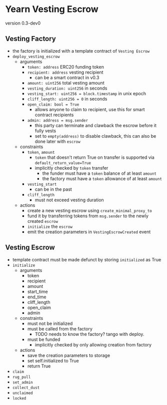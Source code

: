 # Yearn Vesting Escrow

version 0.3-dev0

## Vesting Factory

- the factory is initialized with a template contract of `Vesting Escrow`
- `deploy_vesting_escrow`
    - arguments
        - `token: address` ERC20 funding token
        - `recipient: address` vesting recipient
            - can be a smart contract in v0.3
        - `amount: uint256` total vesting amount
        - `vesting_duration: uint256` in seconds
        - `vesting_start: uint256 = block.timestamp` in unix epoch
        - `cliff_length: uint256 = 0` in seconds
        - `open_claim: bool = True`
            - allows anyone to claim to recipient, use this for smart contract recipients
        - `admin: address = msg.sender`
            - this party can terminate and clawback the escrow before it fully vests
            - set to `empty(address)` to disable clawback, this can also be done later with `escrow`
    - constraints
        - `token`, `amount`
            - `token` that doesn't return True on transfer is supported via `default_return_value=True`
            - implicitly checked by `token` transfer
                - the funder must have a `token` balance of at least `amount`
                - the factory must have a `token` allowance of at least `amount`
        - `vesting_start`
            - can be in the past
        - `cliff_length`
            - must not exceed vesting duration
    - actions
        - create a new vesting escrow using `create_minimal_proxy_to`
        - fund it by transferring tokens from `msg.sender` to the newly created `escrow`
        - `initialize` the `escrow`
        - emit the creation parameters in `VestingEscrowCreated` event


## Vesting Escrow

- template contract must be made defunct by storing `initialized` as True
- `initialize`
    - arguments
        - token
        - recipient
        - amount
        - start_time
        - end_time
        - cliff_length
        - open_claim
        - admin
    - constraints
        - must not be initialized
        - must be called from the factory
            - TODO needs to know the factory? tango with deploy.
        - must be funded
            - implicitly checked by only allowing creation from factory
    - actions
        - save the creation parameters to storage
        - set self.initialized to True
        - return True
- `claim`
- `rug_pull`
- `set_admin`
- `collect_dust`
- `unclaimed`
- `locked`
